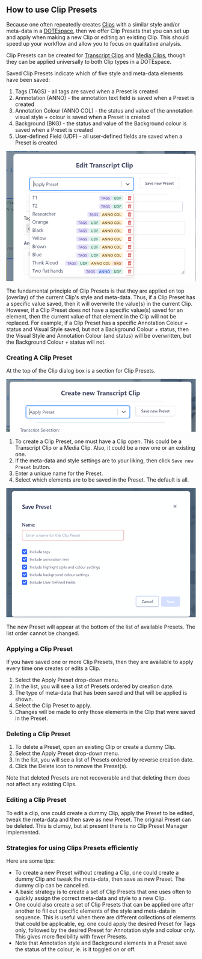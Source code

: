 ## How to use Clip Presets

Because one often repeatedly creates [Clips](clips.md) with a similar style and/or meta-data in a [DOTEspace](dotespace.md), then we offer Clip Presets that you can set up and apply when making a new Clip or editing an existing Clip.
This should speed up your workflow and allow you to focus on qualitative analysis.

Clip Presets can be created for [Transcript Clips](transcript-clip.md) and [Media Clips](media-clip.md), though they can be applied universally to both Clip types in a DOTEspace.

Saved Clip Presets indicate which of five style and meta-data elements have been saved:
1. Tags (TAGS) - all tags are saved when a Preset is created
2. Annnotation (ANNO) - the annotation text field is saved when a Preset is created
3. Annotation Colour (ANNO COL) - the status and value of the annotation visual style + colour is saved when a Preset is created
4. Background (BKG) - the status and value of the Background colour is saved when a Preset is created
5. User-defined Field (UDF) - all user-defined fields are saved when a Preset is created

[![Clip Presets](images/clips/clip-presets.png)](images/clips/clip-presets.png)

The fundamental principle of Clip Presets is that they are applied on top (overlay) of the current Clip's style and meta-data.
Thus, if a Clip Preset has a specific value saved, then it will overwrite the value(s) in the current Clip.
However, if a Clip Preset does not have a specific value(s) saved for an element, then the current value of that element in the Clip will not be replaced.
For example, if a Clip Preset has a specific Annotation Colour + status and Visual Style saved, but not a Background Colour + status, then the Visual Style and Annotation Colour (and status) will be overwritten, but the Background Colour + status will not.

### Creating A Clip Preset

At the top of the Clip dialog box is a section for Clip Presets.

[![Clip Presets](images/clips/clip-presets2.png)](images/clips/clip-presets2.png)

1. To create a Clip Preset, one must have a Clip open.
This could be a Transcript Clip or a Media Clip.
Also, it could be a new one or an existing one.
2. If the meta-data and style settings are to your liking, then click `Save new Preset` button.
3. Enter a unique name for the Preset.
4. Select which elements are to be saved in the Preset.
The default is all.

[![Clip Presets](images/clips/clip-presets3.png)](images/clips/clip-presets3.png)

The new Preset will appear at the bottom of the list of available Presets.
The list order cannot be changed.

### Applying a Clip Preset

If you have saved one or more Clip Presets, then they are available to apply every time one creates or edits a Clip.

1. Select the Apply Preset drop-down menu.
2. In the list, you will see a list of Presets ordered by creation date.
3. The type of meta-data that has been saved and that will be applied is shown.
4. Select the Clip Preset to apply.
5. Changes will be made to only those elements in the Clip that were saved in the Preset.

### Deleting a Clip Preset

1. To delete a Preset, open an existing Clip or create a dummy Clip.
2. Select the Apply Preset drop-down menu.
3. In the list, you will see a list of Presets ordered by reverse creation date.
4. Click the Delete icon to remove the Preset(s).

Note that deleted Presets are not recoverable and that deleting them does not affect any existing Clips.

### Editing a Clip Preset

To edit a clip, one could create a dummy Clip, apply the Preset to be edited, tweak the meta-data and then save as new Preset.
The original Preset can be deleted.
This is clumsy, but at present there is no Clip Preset Manager implemented.

### Strategies for using Clips Presets efficiently

Here are some tips:

- To create a new Preset without creating a Clip, one could create a dummy Clip and tweak the meta-data, then save as new Preset.
The dummy clip can be cancelled.
- A basic strategy is to create a set of Clip Presets that one uses often to quickly assign the correct meta-data and style to a new Clip.
- One could also create a set of Clip Presets that can be applied one after another to fill out specific elements of the style and meta-data in sequence.
This is useful when there are different collections of elements that could be applicable, eg. one could apply the desired Preset for Tags only, followed by the desired Preset for Annotation style and colour only.
This gives more flexibility with fewer Presets.
- Note that Annotation style and Background elements in a Preset save the status of the colour, ie. is it toggled on or off.
